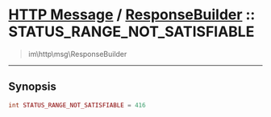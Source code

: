 # [HTTP Message](http.md) / [ResponseBuilder](http-ResponseBuilder.md) :: STATUS_RANGE_NOT_SATISFIABLE
 > im\http\msg\ResponseBuilder
____

## Synopsis
```php
int STATUS_RANGE_NOT_SATISFIABLE = 416
```
